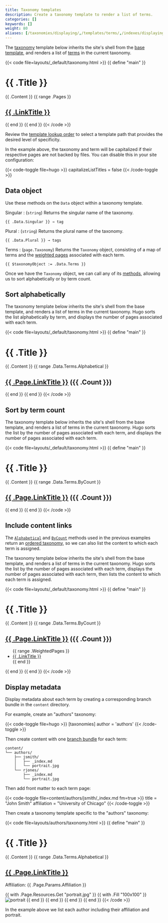 ```yaml
---
title: Taxonomy templates
description: Create a taxonomy template to render a list of terms.
categories: []
keywords: []
weight: 80
aliases: [/taxonomies/displaying/,/templates/terms/,/indexes/displaying/,/taxonomies/templates/,/indexes/ordering/, /templates/taxonomies/, /templates/taxonomy-templates/]
---
```


The [taxonomy](g) template below inherits the site's shell from the [base template], and renders a list of [terms](g) in the current taxonomy.

[base template]: /templates/types/

{{< code file=layouts/_default/taxonomy.html >}}
{{ define "main" }}
  <h1>{{ .Title }}</h1>
  {{ .Content }}
  {{ range .Pages }}
    <h2><a href="{{ .RelPermalink }}">{{ .LinkTitle }}</a></h2>
  {{ end }}
{{ end }}
{{< /code >}}

Review the [template lookup order] to select a template path that provides the desired level of specificity.

[template lookup order]: /templates/lookup-order/#taxonomy-templates

In the example above, the taxonomy and term will be capitalized if their respective pages are not backed by files. You can disable this in your site configuration:

{{< code-toggle file=hugo >}}
capitalizeListTitles = false
{{< /code-toggle >}}

## Data object

Use these methods on the `Data` object within a taxonomy template.

Singular
: (`string`) Returns the singular name of the taxonomy.

```go-html-template
{{ .Data.Singular }} → tag
```

Plural
: (`string`) Returns the plural name of the taxonomy.

```go-html-template
{{ .Data.Plural }} → tags
```

Terms
: (`page.Taxonomy`) Returns the `Taxonomy` object, consisting of a map of terms and the [weighted pages](g) associated with each term.

```go-html-template
{{ $taxonomyObject := .Data.Terms }} 
```

Once we have the `Taxonomy` object, we can call any of its [methods], allowing us to sort alphabetically or by term count.

[methods]: /methods/taxonomy/

## Sort alphabetically

The taxonomy template below inherits the site's shell from the base template, and renders a list of terms in the current taxonomy. Hugo sorts the list alphabetically by term, and displays the number of pages associated with each term.

{{< code file=layouts/_default/taxonomy.html >}}
{{ define "main" }}
  <h1>{{ .Title }}</h1>
  {{ .Content }}
  {{ range .Data.Terms.Alphabetical }}
    <h2><a href="{{ .Page.RelPermalink }}">{{ .Page.LinkTitle }}</a> ({{ .Count }})</h2>
  {{ end }}
{{ end }}
{{< /code >}}

## Sort by term count

The taxonomy template below inherits the site's shell from the base template, and renders a list of terms in the current taxonomy. Hugo sorts the list by the number of pages associated with each term, and displays the number of pages associated with each term.

{{< code file=layouts/_default/taxonomy.html >}}
{{ define "main" }}
  <h1>{{ .Title }}</h1>
  {{ .Content }}
  {{ range .Data.Terms.ByCount }}
    <h2><a href="{{ .Page.RelPermalink }}">{{ .Page.LinkTitle }}</a> ({{ .Count }})</h2>
  {{ end }}
{{ end }}
{{< /code >}}

## Include content links

The [`Alphabetical`] and [`ByCount`] methods used in the previous examples return an [ordered taxonomy](g), so we can also list the content to which each term is assigned.

[`Alphabetical`]: /methods/taxonomy/alphabetical/
[`ByCount`]: /methods/taxonomy/bycount/

The taxonomy template below inherits the site's shell from the base template, and renders a list of terms in the current taxonomy. Hugo sorts the list by the number of pages associated with each term, displays the number of pages associated with each term, then lists the content to which each term is assigned.

{{< code file=layouts/_default/taxonomy.html >}}
{{ define "main" }}
  <h1>{{ .Title }}</h1>
  {{ .Content }}
  {{ range .Data.Terms.ByCount }}
    <h2><a href="{{ .Page.RelPermalink }}">{{ .Page.LinkTitle }}</a> ({{ .Count }})</h2>
    <ul>
      {{ range .WeightedPages }}
        <li><a href="{{ .RelPermalink }}">{{ .LinkTitle }}</a></li>
      {{ end }}
    </ul>
  {{ end }}
{{ end }}
{{< /code >}}

## Display metadata

Display metadata about each term by creating a corresponding branch bundle in the `content` directory.

For example, create an "authors" taxonomy:

{{< code-toggle file=hugo >}}
[taxonomies]
author = 'authors'
{{< /code-toggle >}}

Then create content with one [branch bundle](g) for each term:

```text
content/
└── authors/
    ├── jsmith/
    │   ├── _index.md
    │   └── portrait.jpg
    └── rjones/
        ├── _index.md
        └── portrait.jpg
```

Then add front matter to each term page:

{{< code-toggle file=content/authors/jsmith/_index.md fm=true >}}
title = "John Smith"
affiliation = "University of Chicago"
{{< /code-toggle >}}

Then create a taxonomy template specific to the "authors" taxonomy:

{{< code file=layouts/authors/taxonomy.html >}}
{{ define "main" }}
  <h1>{{ .Title }}</h1>
  {{ .Content }}
  {{ range .Data.Terms.Alphabetical }}
    <h2><a href="{{ .Page.RelPermalink }}">{{ .Page.LinkTitle }}</a></h2>
    <p>Affiliation: {{ .Page.Params.Affiliation }}</p>
    {{ with .Page.Resources.Get "portrait.jpg" }}
      {{ with .Fill "100x100" }}
        <img src="{{ .RelPermalink }}" width="{{ .Width }}" height="{{ .Height }}" alt="portrait">
      {{ end }}
    {{ end }}
  {{ end }}
{{ end }}
{{< /code >}}

In the example above we list each author including their affiliation and portrait.
